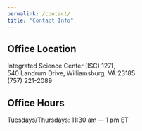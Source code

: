 ```yaml
---
permalink: /contact/
title: "Contact Info"
---
```


## Office Location

Integrated Science Center (ISC) 1271, <br/> 
540 Landrum Drive, Williamsburg, VA 23185 <br/> 
(757) 221-2089

## Office Hours

Tuesdays/Thursdays: 11:30 am -- 1 pm ET

<!--
## Mailing Address

Dr. Alexander C. Nwala  
Coming soon...
William and Mary
Williamsburg, VA 23185
-->
